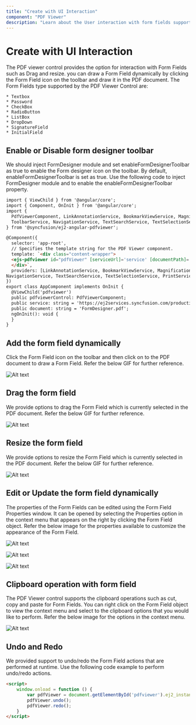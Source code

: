 ```yaml
---
title: "Create with UI Interaction"
component: "PDF Viewer"
description: "Learn about the User interaction with form fields support in PDF Viewer."
---
```


# Create with UI Interaction

The PDF viewer control provides the option for interaction with Form Fields such as Drag and resize. you can draw a Form Field dynamically by clicking the Form Field icon on the toolbar and draw it in the PDF document. The Form Fields type supported by the PDF Viewer Control are:

    * Textbox
    * Password
    * CheckBox
    * RadioButton
    * ListBox
    * DropDown
    * SignatureField
    * InitialField

## Enable or Disable form designer toolbar

We should inject FormDesigner module and set enableFormDesignerToolbar as true to enable the Form designer icon on the toolbar. By default, enableFormDesignerToolbar is set as true. Use the following code to inject FormDesigner module and to enable the enableFormDesignerToolbar property.

```html
import { ViewChild } from '@angular/core';
import { Component, OnInit } from '@angular/core';
import {
  PdfViewerComponent, LinkAnnotationService, BookmarkViewService, MagnificationService, ThumbnailViewService,
  ToolbarService, NavigationService, TextSearchService, TextSelectionService, PrintService, AnnotationService, FormDesignerService, FormFieldsService
} from '@syncfusion/ej2-angular-pdfviewer';

@Component({
  selector: 'app-root',
  // Specifies the template string for the PDF Viewer component.
  template: `<div class="content-wrapper">
  <ejs-pdfviewer id="pdfViewer" [serviceUrl]='service' [documentPath]='document' [enableFormDesignerToolbar]='true' style="height:640px;display:block"></ejs-pdfviewer>
  </div>`,
  providers: [LinkAnnotationService, BookmarkViewService, MagnificationService, ThumbnailViewService, ToolbarService,
NavigationService, TextSearchService, TextSelectionService, PrintService, AnnotationService, FormDesignerService, FormFieldsService]
})
export class AppComponent implements OnInit {
  @ViewChild('pdfviewer')
  public pdfviewerControl: PdfViewerComponent;
  public service: string = 'https://ej2services.syncfusion.com/production/web-services/api/pdfviewer';
  public document: string = 'FormDesigner.pdf';
  ngOnInit(): void {
  }
}
```

## Add the form field dynamically

Click the Form Field icon on the toolbar and then click on to the PDF document to draw a Form Field. Refer the below GIF for further reference.

![Alt text](../../pdfviewer/images/addformfield.gif)

## Drag the form field

We provide options to drag the Form Field which is currently selected in the PDF document. Refer the below GIF for further reference.

![Alt text](../../pdfviewer/images/dragformfield.gif)

## Resize the form field

We provide options to resize the Form Field which is currently selected in the PDF document. Refer the below GIF for further reference.

![Alt text](../../pdfviewer/images/resizeformfield.gif)

## Edit or Update the form field dynamically

The properties of the Form Fields can be edited using the Form Field Properties window. It can be opened by selecting the Properties option in the context menu that appears on the right by clicking the Form Field object. Refer the below image for the properties available to customize the appearance of the Form Field.  

![Alt text](../../pdfviewer/images/generalproperties.png)

![Alt text](../../pdfviewer/images/appearanceproperties.png)

![Alt text](../../pdfviewer/images/dropdownproperties.png)

## Clipboard operation with form field

The PDF Viewer control supports the clipboard operations such as cut, copy and paste for Form Fields. You can right click on the Form Field object to view the context menu and select to the clipboard options that you would like to perform. Refer the below image for the options in the context menu.

![Alt text](../../pdfviewer/images/clipboardformfield.png)

## Undo and Redo

We provided support to undo/redo the Form Field actions that are performed at runtime. Use the following code example to perform undo/redo actions.

```html
<script>
    window.onload = function () {
        var pdfViewer = document.getElementById('pdfviewer').ej2_instances[0];
        pdfViewer.undo();
        pdfViewer.redo();
    }
</script>

```